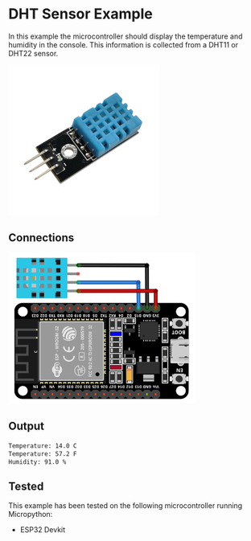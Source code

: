 # DHT Sensor Example

In this example the microcontroller should display the temperature and humidity in the console.
This information is collected from a DHT11 or DHT22 sensor.

<img alt="component" src="https://github.com/StevenSlaa/Micropython-examples/blob/7bb0472f84f346c6a3762f9aee1ea712502284be/DHT%20Sensor/res/component.png" height="300px">

## Connections

<img alt="output" src="https://github.com/StevenSlaa/Micropython-examples/blob/5c8e8bb6d6d74850cfbfbe9cf72e1260d307763b/DHT%20Sensor/res/circuit.png" height="300px">


## Output
```
Temperature: 14.0 C
Temperature: 57.2 F
Humidity: 91.0 %
```

## Tested
This example has been tested on the following microcontroller running Micropython:
- ESP32 Devkit
